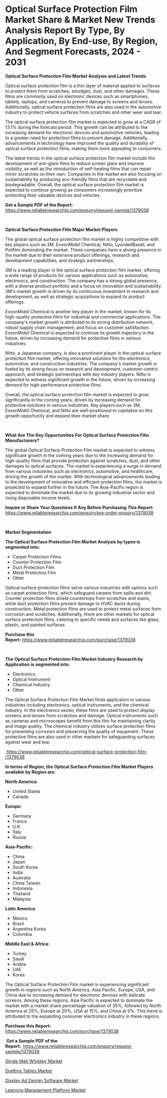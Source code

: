 <p><h1>Optical Surface Protection Film Market Share & Market New Trends Analysis Report By Type, By Application, By End-use, By Region, And Segment Forecasts, 2024 - 2031</h1></p><p><strong>Optical Surface Protection Film Market Analysis and Latest Trends</strong></p>
<p><p>Optical surface protection film is a thin layer of material applied to surfaces to protect them from scratches, smudges, dust, and other damages. These films are commonly used on electronic devices such as smartphones, tablets, laptops, and cameras to prevent damage to screens and lenses. Additionally, optical surface protection films are also used in the automotive industry to protect vehicle surfaces from scratches and other wear and tear.</p><p>The optical surface protection film market is expected to grow at a CAGR of 13.1% during the forecast period. This growth can be attributed to the increasing demand for electronic devices and automotive vehicles, leading to a greater need for protection films to prevent damage. Additionally, advancements in technology have improved the quality and durability of optical surface protection films, making them more appealing to consumers.</p><p>The latest trends in the optical surface protection film market include the development of anti-glare films to reduce screen glare and improve visibility, as well as the introduction of self-healing films that can repair minor scratches on their own. Companies in the market are also focusing on sustainability by producing eco-friendly films that are recyclable and biodegradable. Overall, the optical surface protection film market is expected to continue growing as consumers increasingly prioritize protecting their valuable devices and vehicles.</p></p>
<p><strong>Get a Sample PDF of the Report:&nbsp;</strong> <a href="https://www.reliableresearchiq.com/enquiry/request-sample/1379038">https://www.reliableresearchiq.com/enquiry/request-sample/1379038</a></p>
<p>&nbsp;</p>
<p><strong>Optical Surface Protection Film Major Market Players</strong></p>
<p><p>The global optical surface protection film market is highly competitive with key players such as 3M, ExxonMobil Chemical, Nitto, LyondellBasell, and Polifilm dominating the market. These companies have a strong presence in the market due to their extensive product offerings, research and development capabilities, and strategic partnerships.</p><p>3M is a leading player in the optical surface protection film market, offering a wide range of products for various applications such as automotive, electronics, and construction. The company has a strong global presence, with a diverse product portfolio and a focus on innovation and sustainability. 3M's market growth is driven by its continuous investment in research and development, as well as strategic acquisitions to expand its product offerings.</p><p>ExxonMobil Chemical is another key player in the market, known for its high-quality protective films for industrial and commercial applications. The company's market growth is attributed to its strong distribution network, robust supply chain management, and focus on customer satisfaction. ExxonMobil Chemical is expected to continue its growth trajectory in the future, driven by increasing demand for protective films in various industries.</p><p>Nitto, a Japanese company, is also a prominent player in the optical surface protection film market, offering innovative solutions for the electronics, automotive, and construction industries. The company's market growth is fueled by its strong focus on research and development, customer-centric approach, and strategic partnerships with key industry players. Nitto is expected to witness significant growth in the future, driven by increasing demand for high-performance protective films.</p><p>Overall, the optical surface protection film market is expected to grow significantly in the coming years, driven by increasing demand for protective solutions in various industries. Key players such as 3M, ExxonMobil Chemical, and Nitto are well-positioned to capitalize on this growth opportunity and expand their market share.</p></p>
<p>&nbsp;</p>
<p><strong>What Are The Key Opportunities For Optical Surface Protection Film Manufacturers?</strong></p>
<p><p>The global Optical Surface Protection Film market is expected to witness significant growth in the coming years due to the increasing demand for high-quality films that provide protection against scratches, dust, and other damages to optical surfaces. The market is experiencing a surge in demand from various industries such as electronics, automotive, and healthcare, driving the growth of the market. With technological advancements leading to the development of innovative and efficient protection films, the market is projected to expand further in the future. The Asia-Pacific region is expected to dominate the market due to its growing industrial sector and rising disposable income levels.</p></p>
<p><strong>Inquire or Share Your Questions If Any Before Purchasing This Report:</strong> <a href="https://www.reliableresearchiq.com/enquiry/pre-order-enquiry/1379038">https://www.reliableresearchiq.com/enquiry/pre-order-enquiry/1379038</a></p>
<p>&nbsp;</p>
<p><strong>Market Segmentation</strong></p>
<p><strong>The Optical Surface Protection Film Market Analysis by types is segmented into:</strong></p>
<p><ul><li>Carpet Protection Films</li><li>Counter Protection Film</li><li>Duct Protection Film</li><li>Metal Protection Film</li><li>Other</li></ul></p>
<p><p>Optical surface protection films serve various industries with options such as carpet protection films, which safeguard carpets from spills and dirt. Counter protection films shield countertops from scratches and stains, while duct protection films prevent damage to HVAC ducts during construction. Metal protection films are used to protect metal surfaces from corrosion and scratches. Additionally, there are other markets for optical surface protection films, catering to specific needs and surfaces like glass, plastic, and painted surfaces.</p></p>
<p><strong>Purchase this Report:&nbsp;</strong><a href="https://www.reliableresearchiq.com/purchase/1379038">https://www.reliableresearchiq.com/purchase/1379038</a></p>
<p>&nbsp;</p>
<p><strong>The Optical Surface Protection Film Market Industry Research by Application is segmented into:</strong></p>
<p><ul><li>Electronics</li><li>Optical Instrument</li><li>Chemical Industry</li><li>Other</li></ul></p>
<p><p>The Optical Surface Protection Film Market finds application in various industries including electronics, optical instruments, and the chemical industry. In the electronics sector, these films are used to protect display screens and lenses from scratches and damage. Optical instruments such as cameras and microscopes benefit from this film for maintaining clarity and image quality. The chemical industry utilizes surface protection films for preventing corrosion and preserving the quality of equipment. These protective films are also used in other markets for safeguarding surfaces against wear and tear.</p></p>
<p><a href="https://www.reliableresearchiq.com/optical-surface-protection-film-r1379038">&nbsp;https://www.reliableresearchiq.com/optical-surface-protection-film-r1379038</a></p>
<p><strong>In terms of Region, the Optical Surface Protection Film Market Players available by Region are:</strong></p>
<p>
    <p> <strong> North America: </strong>
        <ul>
            <li>United States</li>
            <li>Canada</li>
        </ul>
        </p> 
    <p> <strong> Europe: </strong>
        <ul>
            <li>Germany</li>
            <li>France</li>
            <li>U.K.</li>
            <li>Italy</li>
            <li>Russia</li>
        </ul>
        </p> 
    <p> <strong> Asia-Pacific: </strong>
        <ul>
            <li>China</li>
            <li>Japan</li>
            <li>South Korea</li>
            <li>India</li>
            <li>Australia</li>
            <li>China Taiwan</li>
            <li>Indonesia</li>
            <li>Thailand</li>
            <li>Malaysia</li>
        </ul>
        </p> 
    <p> <strong> Latin America: </strong>
        <ul>
            <li>Mexico</li>
            <li>Brazil</li>
            <li>Argentina Korea</li>
            <li>Colombia</li>
        </ul>
        </p> 
    <p> <strong> Middle East & Africa: </strong>
        <ul>
            <li>Turkey</li>
            <li>Saudi</li>
            <li>Arabia</li>
            <li>UAE</li>
            <li>Korea</li>
        </ul>
    </p>
    </p>
<p><p>The Optical Surface Protection Film market is experiencing significant growth in regions such as North America, Asia Pacific, Europe, USA, and China due to increasing demand for electronic devices with delicate screens. Among these regions, Asia Pacific is expected to dominate the market with a market share percentage valuation of 35%, followed by North America at 25%, Europe at 20%, USA at 15%, and China at 5%. This trend is attributed to the expanding consumer electronics industry in these regions.</p></p>
<p><strong>Purchase this Report: </strong><a href="https://www.reliableresearchiq.com/purchase/1379038">https://www.reliableresearchiq.com/purchase/1379038</a></p>
<p>&nbsp;<strong>Get a Sample PDF of the Report:&nbsp;&nbsp;</strong><a href="https://www.reliableresearchiq.com/enquiry/request-sample/1379038">https://www.reliableresearchiq.com/enquiry/request-sample/1379038</a></p>
<p><strong></strong></p>
<p><p><a href="https://www.linkedin.com/pulse/global-single-malt-whiskey-market-size-trends-analysis-regional-dwezc">Single Malt Whiskey Market</a></p><p><a href="https://www.linkedin.com/pulse/insights-drafting-tables-market-size-which-expanding-850-cagr-njeqc">Drafting Tables Market</a></p><p><a href="https://github.com/heatherogden68774/Market-Research-Report-List-1/blob/main/display-ad-design-software-market.md">Display Ad Design Software Market</a></p><p><a href="https://github.com/valeriecruz651/Market-Research-Report-List-1/blob/main/learning-management-platform-market.md">Learning Management Platform Market</a></p></p>